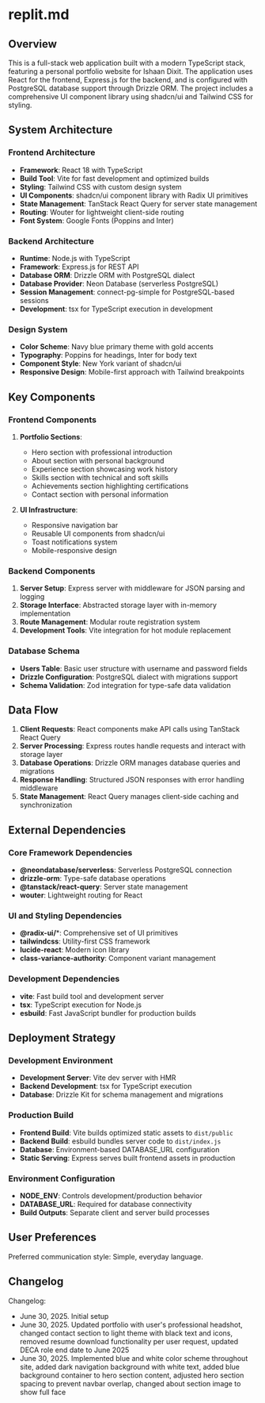 # replit.md

## Overview

This is a full-stack web application built with a modern TypeScript stack, featuring a personal portfolio website for Ishaan Dixit. The application uses React for the frontend, Express.js for the backend, and is configured with PostgreSQL database support through Drizzle ORM. The project includes a comprehensive UI component library using shadcn/ui and Tailwind CSS for styling.

## System Architecture

### Frontend Architecture
- **Framework**: React 18 with TypeScript
- **Build Tool**: Vite for fast development and optimized builds
- **Styling**: Tailwind CSS with custom design system
- **UI Components**: shadcn/ui component library with Radix UI primitives
- **State Management**: TanStack React Query for server state management
- **Routing**: Wouter for lightweight client-side routing
- **Font System**: Google Fonts (Poppins and Inter)

### Backend Architecture
- **Runtime**: Node.js with TypeScript
- **Framework**: Express.js for REST API
- **Database ORM**: Drizzle ORM with PostgreSQL dialect
- **Database Provider**: Neon Database (serverless PostgreSQL)
- **Session Management**: connect-pg-simple for PostgreSQL-based sessions
- **Development**: tsx for TypeScript execution in development

### Design System
- **Color Scheme**: Navy blue primary theme with gold accents
- **Typography**: Poppins for headings, Inter for body text
- **Component Style**: New York variant of shadcn/ui
- **Responsive Design**: Mobile-first approach with Tailwind breakpoints

## Key Components

### Frontend Components
1. **Portfolio Sections**:
   - Hero section with professional introduction
   - About section with personal background
   - Experience section showcasing work history
   - Skills section with technical and soft skills
   - Achievements section highlighting certifications
   - Contact section with personal information

2. **UI Infrastructure**:
   - Responsive navigation bar
   - Reusable UI components from shadcn/ui
   - Toast notifications system
   - Mobile-responsive design

### Backend Components
1. **Server Setup**: Express server with middleware for JSON parsing and logging
2. **Storage Interface**: Abstracted storage layer with in-memory implementation
3. **Route Management**: Modular route registration system
4. **Development Tools**: Vite integration for hot module replacement

### Database Schema
- **Users Table**: Basic user structure with username and password fields
- **Drizzle Configuration**: PostgreSQL dialect with migrations support
- **Schema Validation**: Zod integration for type-safe data validation

## Data Flow

1. **Client Requests**: React components make API calls using TanStack React Query
2. **Server Processing**: Express routes handle requests and interact with storage layer
3. **Database Operations**: Drizzle ORM manages database queries and migrations
4. **Response Handling**: Structured JSON responses with error handling middleware
5. **State Management**: React Query manages client-side caching and synchronization

## External Dependencies

### Core Framework Dependencies
- **@neondatabase/serverless**: Serverless PostgreSQL connection
- **drizzle-orm**: Type-safe database operations
- **@tanstack/react-query**: Server state management
- **wouter**: Lightweight routing for React

### UI and Styling Dependencies
- **@radix-ui/***: Comprehensive set of UI primitives
- **tailwindcss**: Utility-first CSS framework
- **lucide-react**: Modern icon library
- **class-variance-authority**: Component variant management

### Development Dependencies
- **vite**: Fast build tool and development server
- **tsx**: TypeScript execution for Node.js
- **esbuild**: Fast JavaScript bundler for production builds

## Deployment Strategy

### Development Environment
- **Development Server**: Vite dev server with HMR
- **Backend Development**: tsx for TypeScript execution
- **Database**: Drizzle Kit for schema management and migrations

### Production Build
- **Frontend Build**: Vite builds optimized static assets to `dist/public`
- **Backend Build**: esbuild bundles server code to `dist/index.js`
- **Database**: Environment-based DATABASE_URL configuration
- **Static Serving**: Express serves built frontend assets in production

### Environment Configuration
- **NODE_ENV**: Controls development/production behavior
- **DATABASE_URL**: Required for database connectivity
- **Build Outputs**: Separate client and server build processes

## User Preferences

Preferred communication style: Simple, everyday language.

## Changelog

Changelog:
- June 30, 2025. Initial setup
- June 30, 2025. Updated portfolio with user's professional headshot, changed contact section to light theme with black text and icons, removed resume download functionality per user request, updated DECA role end date to June 2025
- June 30, 2025. Implemented blue and white color scheme throughout site, added dark navigation background with white text, added blue background container to hero section content, adjusted hero section spacing to prevent navbar overlap, changed about section image to show full face